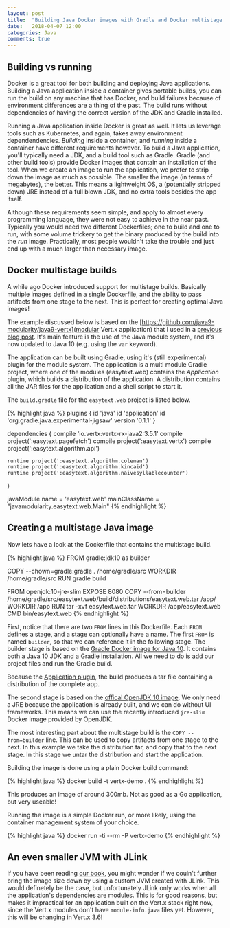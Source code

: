 ```yaml
---
layout: post
title:  "Building Java Docker images with Gradle and Docker multistage builds"
date:   2018-04-07 12:00
categories: Java
comments: true
---
```


Building vs running
----
Docker is a great tool for both building and deploying Java applications.
Building a Java application inside a container gives portable builds, you can run the build on any machine that has Docker, and build failures because of environment differences are a thing of the past. The build runs without dependencies of having the correct version of the JDK and Gradle installed.

Running a Java application inside Docker is great as well.
It lets us leverage tools such as Kubernetes, and again, takes away environment dependendencies. 
_Building_ inside a container, and _running_ inside a container have different requirements however. 
To build a Java application, you'll typically need a JDK, and a build tool such as Gradle.
Gradle (and other build tools) provide Docker images that contain an installation of the tool.
When we create an image to run the application, we prefer to strip down the image as much as possible. 
The smaller the image (in terms of megabytes), the better.
This means a lightweight OS, a (potentially stripped down) JRE instead of a full blown JDK, and no extra tools besides the app itself.

Although these requirements seem simple, and apply to almost every programming language, they were not easy to achieve in the near past.
Typically you would need two different Dockerfiles; one to build and one to run, with some volume trickery to get the binary produced by the build into the _run_ image.
Practically, most people wouldn't take the trouble and just end up with a much larger than necessary image.

Docker multistage builds
----

A while ago Docker introduced support for multistage builds.
Basically multiple images defined in a single Dockerfile, and the ability to pass artifacts from one stage to the next.
This is perfect for creating optimal Java images!

The example discussed below is based on the [https://github.com/java9-modularity/java9-vertx](modular Vert.x application) that I used in a [previous blog post](http://paulbakker.io/java/java9-vertx).
It's main feature is the use of the Java module system, and it's now updated to Java 10 (e.g. using the `var` keyword).

The application can be built using Gradle, using it's (still experimental) plugin for the module system.
The application is a multi module Gradle project, where one of the modules (easytext.web) contains the _Application_ plugin, which builds a distribution of the application.
A distribution contains all the JAR files for the application and a shell script to start it.

The `build.gradle` file for the `easytext.web` project is listed below.

{% highlight java %}
plugins {
    id 'java'
    id 'application'
    id 'org.gradle.java.experimental-jigsaw' version '0.1.1'
}

dependencies {
    compile 'io.vertx:vertx-rx-java2:3.5.1'
    compile project(':easytext.pagefetch')
    compile project(':easytext.vertx')
    compile project(':easytext.algorithm.api')

    runtime project(':easytext.algorithm.coleman')
    runtime project(':easytext.algorithm.kincaid')
    runtime project(':easytext.algorithm.naivesyllablecounter')

}

javaModule.name = 'easytext.web'
mainClassName = "javamodularity.easytext.web.Main"
{% endhighlight %}

Creating a multistage Java image
----

Now lets have a look at the Dockerfile that contains the multistage build.

{% highlight java %}
FROM gradle:jdk10 as builder

COPY --chown=gradle:gradle . /home/gradle/src
WORKDIR /home/gradle/src
RUN gradle build

FROM openjdk:10-jre-slim
EXPOSE 8080
COPY --from=builder /home/gradle/src/easytext.web/build/distributions/easytext.web.tar /app/
WORKDIR /app
RUN tar -xvf easytext.web.tar
WORKDIR /app/easytext.web
CMD bin/easytext.web
{% endhighlight %}

First, notice that there are two `FROM` lines in this Dockerfile.
Each `FROM` defines a stage, and a stage can optionally have a name.
The first `FROM` is named `builder`, so that we can reference it in the following stage.
The builder stage is based on the [Gradle Docker image for Java 10](https://hub.docker.com/_/gradle/).
It contains both a Java 10 JDK and a Gradle installation.
All we need to do is add our project files and run the Gradle build.

Because the [Application plugin](https://docs.gradle.org/current/userguide/application_plugin.html), the build produces a tar file containing a distribution of the complete app.

The second stage is based on the [offical OpenJDK 10 image](https://hub.docker.com/_/openjdk/).
We only need a JRE because the application is already built, and we can do without UI frameworks.
This means we can use the recently introduced `jre-slim` Docker image provided by OpenJDK.

The most interesting part about the multistage build is the `COPY --from=builder` line.
This can be used to copy artifacts from one stage to the next.
In this example we take the distribution tar, and copy that to the next stage.
In this stage we untar the distribution and start the application.

Building the image is done using a plain Docker build command:

{% highlight java %}
docker build -t vertx-demo . 
{% endhighlight %}

This produces an image of around 300mb.
Not as good as a Go application, but very useable!

Running the image is a simple Docker run, or more likely, using the container management system of your choice.

{% highlight java %}
docker run -ti --rm -P vertx-demo 
{% endhighlight %}

An even smaller JVM with JLink
----

If you have been reading [our book](https://javamodularity.com/), you might wonder if we couln't further bring the image size down by using a custom JVM created with JLink.
This would definetely be the case, but unfortunately JLink only works when all the application's dependencies are modules.
This is for good reasons, but makes it impractical for an application built on the Vert.x stack right now, since the Vert.x modules don't have `module-info.java` files yet.
However, this will be changing in Vert.x 3.6!